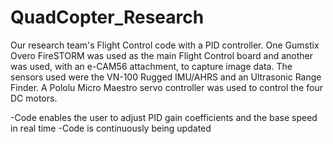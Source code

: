 QuadCopter_Research
===================


Our research team's Flight Control code with a PID controller. One Gumstix Overo 
FireSTORM was used as the main Flight Control board and another was used, with an e-CAM56
attachment, to capture image data. The sensors used were the VN-100 Rugged IMU/AHRS and 
an Ultrasonic Range Finder. A Pololu Micro Maestro servo controller was used to control 
the four DC motors.

-Code enables the user to adjust PID gain coefficients and the base speed in real time 
-Code is continuously being updated
